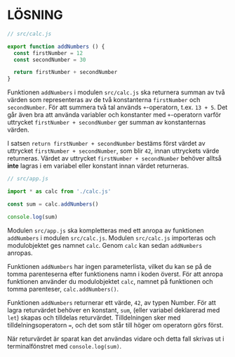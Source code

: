 # LÖSNING

```js
// src/calc.js

export function addNumbers () {
  const firstNumber = 12
  const secondNumber = 30

  return firstNumber + secondNumber
}
```

Funktionen `addNumbers` i modulen `src/calc.js` ska returnera summan av två värden som representeras av de två konstanterna `firstNumber` och `secondNumber`. För att summera två tal används `+`-operatorn, t.ex. `13 + 5`. Det går även bra att använda variabler och konstanter med `+`-operatorn varför uttrycket `firstNumber + secondNumber` ger summan av konstanternas värden.

I satsen `return firstNumber + secondNumber` bestäms först värdet av uttrycket `firstNumber + secondNumber`, som blir `42`, innan uttryckets värde returneras. Värdet av uttrycket `firstNumber + secondNumber` behöver alltså __inte__ lagras i em variabel eller konstant innan värdet returneras.

```js
// src/app.js

import * as calc from './calc.js'

const sum = calc.addNumbers()

console.log(sum)
```

Modulen `src/app.js` ska kompletteras med ett anropa av funktionen `addNumbers` i modulen `src/calc.js`. Modulen `src/calc.js` importeras och modulobjektet ges namnet `calc`. Genom `calc` kan sedan `addNumbers` anropas.

Funktionen `addNumbers` har ingen parameterlista, vilket du kan se på de tomma parenteserna efter funktionens namn i koden överst. För att anropa funktionen använder du modulobjektet `calc`, namnet på funktionen och tomma parenteser, `calc.addNumbers()`.

Funktionen `addNumbers` returnerar ett värde, `42`, av typen Number. För att lagra returvärdet behöver en konstant, `sum`, (eller variabel deklarerad med `let`) skapas och tilldelas returvärdet. Tilldelningen sker med tilldelningsoperatorn `=`, och det som står till höger om operatorn görs först.

När returvärdet är sparat kan det användas vidare och detta fall skrivas ut i terminalfönstret med `console.log(sum)`.
